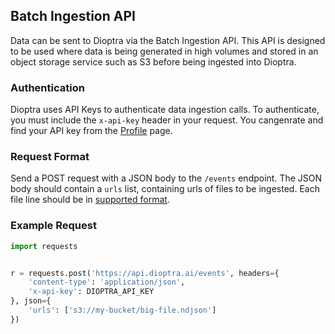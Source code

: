 ## Batch Ingestion API

Data can be sent to Dioptra via the Batch Ingestion API. This API is designed to be used where data is being generated in high volumes and stored in an object storage service such as S3 before being ingested into Dioptra.

### Authentication

Dioptra uses API Keys to authenticate data ingestion calls. To authenticate, you must include the `x-api-key` header in your request. You cangenrate and find your API key from the [Profile](/profile) page.

### Request Format

Send a POST request with a JSON body to the `/events` endpoint. The JSON body should contain a `urls` list, containing urls of files to be ingested. Each file line should be in [supported format](/documentation/supported-types/).

### Example Request

```python
import requests


r = requests.post('https://api.dioptra.ai/events', headers={
    'content-type': 'application/json',
    'x-api-key': DIOPTRA_API_KEY
}, json={
    'urls': ['s3://my-bucket/big-file.ndjson']
})
```
